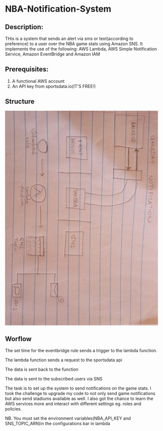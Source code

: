 # NBA-Notification-System
## Description:
THis is a system that sends an alert via sms or text(according to preference) to a user over the NBA game stats using Amazon SNS.
It implements the use of the following: AWS Lambda, AWS Simple Notification Service, Amazon EventBridge and Amazon IAM 

## Prerequisites:
1. A functional AWS account
2. An API key from sportsdata.io(IT'S FREE!)
   
## Structure
![Proj structure](https://github.com/mbengiivy/NBA-Notification-System/blob/main/WhatsApp%20Image%202025-01-23%20at%2013.25.23.jpeg)

## Worflow
The set time for the eventbridge rule sends a trigger to the lambda function.

The lambda function sends a request to the sportsdata api

The data is sent back to the function

The data is sent to the subscribed users via SNS

The task is to set up the system to send notifications on the game stats. I took the challenge to upgrade my code to not only send game notifications but also send stadiums available as well. 
I also got the chance to learn the AWS services more and interact with different settings eg. roles and policies. 

NB. You must set the environment variables(NBA_API_KEY and SNS_TOPIC_ARN)in the configurations bar in lambda
